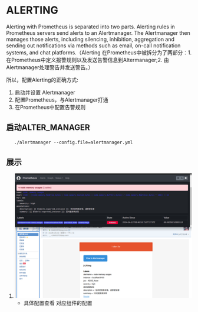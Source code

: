 # ALERTING
Alerting with Prometheus is separated into two parts. Alerting rules in Prometheus servers send alerts to an Alertmanager. The Alertmanager then manages those alerts, including silencing, inhibition, aggregation and sending out notifications via methods such as email, on-call notification systems, and chat platforms.（Alerting 在Prometheus中被拆分为了两部分：1. 在Prometheus中定义报警规则以及发送告警信息到Altermanager;2. 由Alertmanager处理警告并发送警告。）

所以，配置Alerting的正确方式:
1. 启动并设置 Alertmanager
2. 配置Prometheus，与Alertmanager打通
3. 在Prometheus中配置告警规则

## 启动ALTER_MANAGER
```txt
   ./alertmanager --config.file=alertmanager.yml
```

## 展示
1. ![altermanager-prometheus-working.png](./IMGS/altermanager-prometheus-working.png)
   - 具体配置查看 对应组件的配置